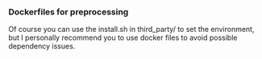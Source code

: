 ### Dockerfiles for preprocessing

Of course you can use the install.sh in third_party/ to set the environment, but I personally recommend you to use docker files to avoid possible dependency issues.